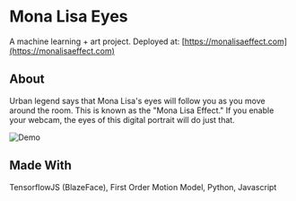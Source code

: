 # Mona Lisa Eyes

A machine learning + art project. Deployed at:
[https://monalisaeffect.com](https://monalisaeffect.com)

## About
Urban legend says that Mona Lisa's eyes will follow you as you move around the room. This is known as the "Mona Lisa Effect."
If you enable your webcam, the eyes of this digital portrait will do just that.

![Demo](demo_giphy.gif)

## Made With
TensorflowJS (BlazeFace), First Order Motion Model, Python, Javascript